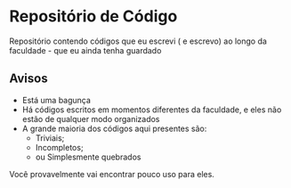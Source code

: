 # Repositório de Código

Repositório contendo códigos que eu escrevi ( e escrevo) ao longo da faculdade - que eu ainda tenha guardado

## Avisos
 - Está uma bagunça
 - Há códigos escritos em momentos diferentes da faculdade, e eles não estão de qualquer modo organizados
 - A grande maioria dos códigos aqui presentes são:
     - Triviais;
     - Incompletos;
     - ou Simplesmente quebrados

  Você provavelmente vai encontrar pouco uso para eles.